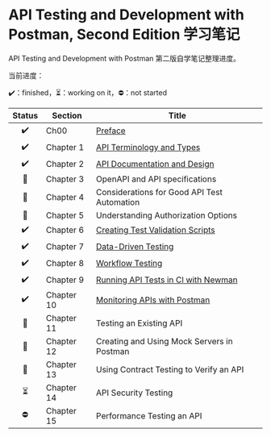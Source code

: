 # API Testing and Development with Postman, Second Edition 学习笔记

API Testing and Development with Postman 第二版自学笔记整理进度。

当前进度：

:heavy_check_mark:：finished，:hourglass_flowing_sand:：working on it，:no_entry:：not started

|          Status          | Section    | Title                                                        |
| :----------------------: | ---------- | ------------------------------------------------------------ |
|    :heavy_check_mark:    | Ch00       | [Preface](./Ch00-Preface.md)                                 |
|    :heavy_check_mark:    | Chapter 1  | [API Terminology and Types](./Ch01-API-Terminology-and-Types.md) |
|    :heavy_check_mark:    | Chapter 2  | [API Documentation and Design](./Ch02-API-Documentation-and-Design.md) |
|      :orange_book:       | Chapter 3  | OpenAPI and API specifications                               |
|      :orange_book:       | Chapter 4  | Considerations for Good API Test Automation                  |
|      :orange_book:       | Chapter 5  | Understanding Authorization Options                          |
|    :heavy_check_mark:    | Chapter 6  | [Creating Test Validation Scripts](./Ch06-Creating-Test-Validation-Scripts.md) |
|    :heavy_check_mark:    | Chapter 7  | [Data-Driven Testing](./Ch07-Data-Driven-Testing.md)         |
|    :heavy_check_mark:    | Chapter 8  | [Workflow Testing](./Ch08-Workflow-Testing.md)               |
|    :heavy_check_mark:    | Chapter 9  | [Running API Tests in Cl with Newman](./Ch09-Running-API-Tests-in-Cl-with-Newman.md) |
|    :heavy_check_mark:    | Chapter 10 | [Monitoring APIs with Postman](./Ch10-Monitoring-APIs-with-Postman.md) |
|      :orange_book:       | Chapter 11 | Testing an Existing API                                      |
|      :orange_book:       | Chapter 12 | Creating and Using Mock Servers in Postman                   |
|      :orange_book:       | Chapter 13 | Using Contract Testing to Verify an API                      |
| :hourglass_flowing_sand: | Chapter 14 | API Security Testing                                         |
|        :no_entry:        | Chapter 15 | Performance Testing an API                                   |

